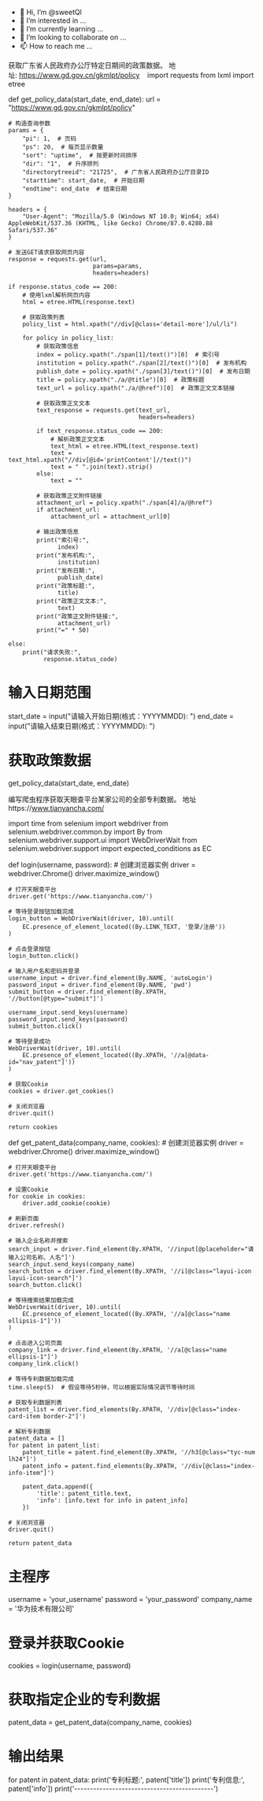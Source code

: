 - 👋 Hi, I’m @sweetQl
- 👀 I’m interested in ...
- 🌱 I’m currently learning ...
- 💞️ I’m looking to collaborate on ...
- 📫 How to reach me ...

<!---
sweetQl/sweetQl is a ✨ special ✨ repository because its `README.md` (this file) appears on your GitHub profile.
You can click the Preview link to take a look at your changes.
--->
获取广东省人民政府办公厅特定日期间的政策数据。
地址: https://www.gd.gov.cn/gkmlpt/policy
  
 import requests
from lxml import etree


def get_policy_data(start_date, end_date):
    url = "https://www.gd.gov.cn/gkmlpt/policy"

    # 构造查询参数
    params = {
        "pi": 1,  # 页码
        "ps": 20,  # 每页显示数量
        "sort": "uptime",  # 按更新时间排序
        "dir": "1",  # 升序排列
        "directorytreeid": "21725",  # 广东省人民政府办公厅目录ID
        "starttime": start_date,  # 开始日期
        "endtime": end_date  # 结束日期
    }

    headers = {
        "User-Agent": "Mozilla/5.0 (Windows NT 10.0; Win64; x64) AppleWebKit/537.36 (KHTML, like Gecko) Chrome/87.0.4280.88 Safari/537.36"
    }

    # 发送GET请求获取网页内容
    response = requests.get(url,
                            params=params,
                            headers=headers)

    if response.status_code == 200:
        # 使用lxml解析网页内容
        html = etree.HTML(response.text)

        # 获取政策列表
        policy_list = html.xpath("//div[@class='detail-more']/ul/li")

        for policy in policy_list:
            # 获取政策信息
            index = policy.xpath("./span[1]/text()")[0]  # 索引号
            institution = policy.xpath("./span[2]/text()")[0]  # 发布机构
            publish_date = policy.xpath("./span[3]/text()")[0]  # 发布日期
            title = policy.xpath("./a/@title")[0]  # 政策标题
            text_url = policy.xpath("./a/@href")[0]  # 政策正文文本链接

            # 获取政策正文文本
            text_response = requests.get(text_url,
                                         headers=headers)

            if text_response.status_code == 200:
                # 解析政策正文文本
                text_html = etree.HTML(text_response.text)
                text = text_html.xpath("//div[@id='printContent']//text()")
                text = " ".join(text).strip()
            else:
                text = ""

            # 获取政策正文附件链接
            attachment_url = policy.xpath("./span[4]/a/@href")
            if attachment_url:
                attachment_url = attachment_url[0]

            # 输出政策信息
            print("索引号:",
                  index)
            print("发布机构:",
                  institution)
            print("发布日期:",
                  publish_date)
            print("政策标题:",
                  title)
            print("政策正文文本:",
                  text)
            print("政策正文附件链接:",
                  attachment_url)
            print("=" * 50)

    else:
        print("请求失败:",
              response.status_code)


# 输入日期范围
start_date = input("请输入开始日期(格式：YYYYMMDD): ")
end_date = input("请输入结束日期(格式：YYYYMMDD): ")

# 获取政策数据
get_policy_data(start_date,
                end_date)



编写爬虫程序获取天眼查平台某家公司的全部专利数据。
地址https://www.tianyancha.com/



import time
from selenium import webdriver
from selenium.webdriver.common.by import By
from selenium.webdriver.support.ui import WebDriverWait
from selenium.webdriver.support import expected_conditions as EC

def login(username, password):
    # 创建浏览器实例
    driver = webdriver.Chrome()
    driver.maximize_window()

    # 打开天眼查平台
    driver.get('https://www.tianyancha.com/')

    # 等待登录按钮加载完成
    login_button = WebDriverWait(driver, 10).until(
        EC.presence_of_element_located((By.LINK_TEXT, '登录/注册'))
    )

    # 点击登录按钮
    login_button.click()

    # 输入用户名和密码并登录
    username_input = driver.find_element(By.NAME, 'autoLogin')
    password_input = driver.find_element(By.NAME, 'pwd')
    submit_button = driver.find_element(By.XPATH, '//button[@type="submit"]')

    username_input.send_keys(username)
    password_input.send_keys(password)
    submit_button.click()

    # 等待登录成功
    WebDriverWait(driver, 10).until(
        EC.presence_of_element_located((By.XPATH, '//a[@data-id="nav_patent"]'))
    )

    # 获取Cookie
    cookies = driver.get_cookies()

    # 关闭浏览器
    driver.quit()

    return cookies

def get_patent_data(company_name, cookies):
    # 创建浏览器实例
    driver = webdriver.Chrome()
    driver.maximize_window()

    # 打开天眼查平台
    driver.get('https://www.tianyancha.com/')

    # 设置Cookie
    for cookie in cookies:
        driver.add_cookie(cookie)

    # 刷新页面
    driver.refresh()

    # 输入企业名称并搜索
    search_input = driver.find_element(By.XPATH, '//input[@placeholder="请输入公司名称、人名"]')
    search_input.send_keys(company_name)
    search_button = driver.find_element(By.XPATH, '//i[@class="layui-icon layui-icon-search"]')
    search_button.click()

    # 等待搜索结果加载完成
    WebDriverWait(driver, 10).until(
        EC.presence_of_element_located((By.XPATH, '//a[@class="name ellipsis-1"]'))
    )

    # 点击进入公司页面
    company_link = driver.find_element(By.XPATH, '//a[@class="name ellipsis-1"]')
    company_link.click()

    # 等待专利数据加载完成
    time.sleep(5)  # 假设等待5秒钟，可以根据实际情况调节等待时间

    # 获取专利数据列表
    patent_list = driver.find_elements(By.XPATH, '//div[@class="index-card-item border-2"]')

    # 解析专利数据
    patent_data = []
    for patent in patent_list:
        patent_title = patent.find_element(By.XPATH, '//h3[@class="tyc-num lh24"]')
        patent_info = patent.find_elements(By.XPATH, '//div[@class="index-info-item"]')
        
        patent_data.append({
            'title': patent_title.text,
            'info': [info.text for info in patent_info]
        })

    # 关闭浏览器
    driver.quit()

    return patent_data

# 主程序
username = 'your_username'
password = 'your_password'
company_name = '华为技术有限公司'

# 登录并获取Cookie
cookies = login(username, password)

# 获取指定企业的专利数据
patent_data = get_patent_data(company_name, cookies)

# 输出结果
for patent in patent_data:
    print('专利标题:', patent['title'])
    print('专利信息:', patent['info'])
    print('--------------------------------------------')

                
